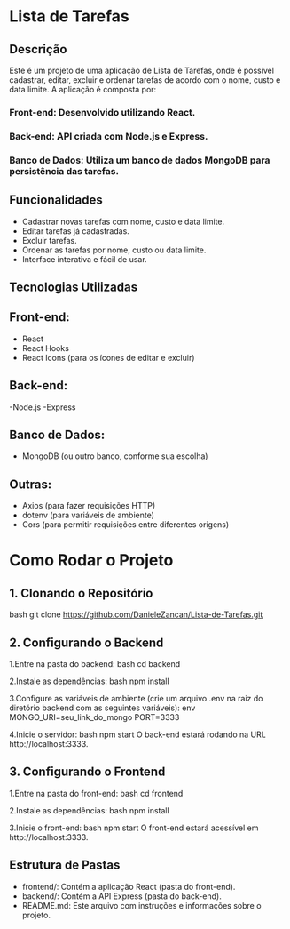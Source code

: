 # Lista de Tarefas
## Descrição
Este é um projeto de uma aplicação de Lista de Tarefas, onde é possível cadastrar, editar, excluir e ordenar tarefas de acordo com o nome, custo e data limite. A aplicação é composta por:

### Front-end: Desenvolvido utilizando React.
### Back-end: API criada com Node.js e Express.
### Banco de Dados: Utiliza um banco de dados MongoDB para persistência das tarefas.
## Funcionalidades
- Cadastrar novas tarefas com nome, custo e data limite.
- Editar tarefas já cadastradas.
- Excluir tarefas.
- Ordenar as tarefas por nome, custo ou data limite.
- Interface interativa e fácil de usar.
## Tecnologias Utilizadas
## Front-end:

- React
- React Hooks
- React Icons (para os ícones de editar e excluir)
## Back-end:

-Node.js
-Express
## Banco de Dados:

- MongoDB (ou outro banco, conforme sua escolha)
## Outras:

- Axios (para fazer requisições HTTP)
- dotenv (para variáveis de ambiente)
- Cors (para permitir requisições entre diferentes origens)

# Como Rodar o Projeto
## 1. Clonando o Repositório
bash
git clone https://github.com/DanieleZancan/Lista-de-Tarefas.git

## 2. Configurando o Backend
1.Entre na pasta do backend:
bash
cd backend

2.Instale as dependências:
bash
npm install

3.Configure as variáveis de ambiente (crie um arquivo .env na raiz do diretório backend com as seguintes variáveis):
env
MONGO_URI=seu_link_do_mongo
PORT=3333

4.Inicie o servidor:
bash
npm start
O back-end estará rodando na URL http://localhost:3333.

## 3. Configurando o Frontend
1.Entre na pasta do front-end:
bash
cd frontend

2.Instale as dependências:
bash
npm install

3.Inicie o front-end:
bash
npm start
O front-end estará acessível em http://localhost:3333.

## Estrutura de Pastas
- frontend/: Contém a aplicação React (pasta do front-end).
- backend/: Contém a API Express (pasta do back-end).
- README.md: Este arquivo com instruções e informações sobre o projeto.
